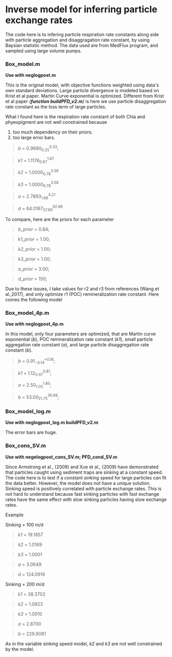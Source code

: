 #  Inverse model for inferring particle exchange rates

The code here is to infering particle respiration rate constants along side 
with particle aggregation and disaggragation rate constant, by using Baysian 
statistic method. The data used are from MedFlux program, and sampled using 
large volume pumps. 

### Box_model.m

**Use with neglogpost.m**

This is the original model, with objective functions weighted using 
data's own standard deviations. Large particle divergence is modeled
based on Krist et al paper. Martin Curve exponential is optimized.
Different from Krist et al paper *(**function buildPFD_v2.m**)* is 
here we use particle 
disaggregation rate constant as the loss term of large particles.

What I found here is the respiration rate constant of both Chla and
phyeopigment are not well constrained because
1) too much dependency on their priors.
2) too large error bars.

> *b*  = 0.9690$^{0.33}_{0.25}$;

> *k1* = 1.1176$^{1.67}_{0.67}$

> *k2* = 1.0000$^{3.58}_{0.78}$

> *k3* = 1.0000$^{3.58}_{0.78}$

> *a*  = 2.7893$^{4.21}_{1.68}$

> *d*  = 64.0167$^{92.86}_{37.89}$

To compare, here are the priors for each parameter 
> *b_prior*  = 0.84;

> *k1_prior* = 1.00;

> *k2_prior* = 1.00;

> *k3_prior* = 1.00;

> *a_prior*  = 3.00;

> *d_prior*  = 150;

Due to these issues, I take values for r2 and r3 from references
(Wang et al.,2017), and only optimize r1 (POC) remineralization
rate constant.
Here comes the following model

### Box_model_4p.m

**Use with neglogpost_4p.m**

In this model, only four parameters are optimized, that are 
Martin curve exponential (*b*), POC remineralization rate constant
(*k1*), small particle aggregation rate constant (*a*), and large 
particle disaggregation rate constant (*b*).

>*b*  = 0.91$^{+0.16}_{-0.14}$; 

>*k1* = 1.12$^{0.81}_{0.47}$; 

>*a*  = 2.50$^{1.80}_{1.05}$; 

>*b*  = 53.00$^{36.88}_{21.75}$; 


### Box_model_log.m

**Use with neglogpost_log.m buildPFD_v2.m**

The error bars are huge. 


### Box_cons_SV.m 

**Use with negelogpost_cons_SV.m; PFD_cond_SV.m**

Since Armstrong et al., (2009) and Xue et al., (2009) have demonstrated that particles 
caught using sediment traps are sinking at a constant speed. The code here is to test 
if a constant sinking speed for large particles can fit the data better. However, the 
model does not have a unique solution. Sinking speed is positively correlated with particle
exchange rates. This is not hard to understand because fast sinking particles with 
fast exchange rates have the same effect with slow sinking particles having slow
exchange rates.

Example

Sinking = 100 m/d

> *k1* = 19.1857

> *k2* = 1.0169

> *k3* = 1.0001

> *a*  = 3.0649

> *d*  = 124.0919

Sinking = 200 m/d

> *k1*  = 38.3702

> *k2*  = 1.0823

> *k3*  = 1.0010

> *a*   = 2.8700

> *b*   = 229.9081

As in the variable sinking speed model, *k2* and *k3* are not well constrained by the model.


